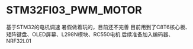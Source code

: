 # STM32FI03_PWM_MOTOR
基于STM32的电机调速
暑假做着玩的，目前还不完善
目前用到了C8T6核心板、矩阵键盘、OLED屏幕、L298N模块、RC550电机
后续准备加入编码器、NRF32L01
